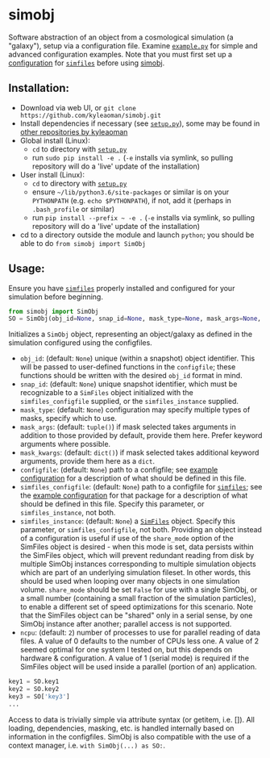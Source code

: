 # simobj
Software abstraction of an object from a cosmological simulation (a "galaxy"), setup via a configuration file. Examine [`example.py`](https://github.com/kyleaoman/simobj/blob/master/simobj/configs/example.py) for simple and advanced configuration examples. Note that you must first set up a [configuration]() for [`simfiles`](https://github.com/kyleaoman/simfiles) before using [simobj](https://github.com/kyleaoman/simobj).

## Installation:
 - Download via web UI, or `git clone https://github.com/kyleaoman/simobj.git`
 - Install dependencies if necessary (see [`setup.py`](https://github.com/kyleaoman/simobj/blob/master/setup.py)), some may be found in [other repositories by kyleaoman](https://github.com/kyleaoman?tab=repositories)
 - Global install (Linux): 
   - `cd` to directory with [`setup.py`](https://github.com/kyleaoman/simobj/blob/master/setup.py)
   - run `sudo pip install -e .` (`-e` installs via symlink, so pulling repository will do a 'live' update of the installation)
 - User install (Linux):
   - `cd` to directory with [`setup.py`](https://github.com/kyleaoman/simobj/blob/master/setup.py)
   - ensure `~/lib/python3.6/site-packages` or similar is on your `PYTHONPATH` (e.g. `echo $PYTHONPATH`), if not, add it (perhaps in `.bash_profile` or similar)
   - run `pip install --prefix ~ -e .` (`-e` installs via symlink, so pulling repository will do a 'live' update of the installation)
 - cd to a directory outside the module and launch `python`; you should be able to do `from simobj import SimObj`
 
 ## Usage:

Ensure you have [`simfiles`](https://github.com/kyleaoman/simfiles) properly installed and configured for your simulation before beginning.

```python
from simobj import SimObj
SO = SimObj(obj_id=None, snap_id=None, mask_type=None, mask_args=None, mask_kwargs=None, configfile=None, simfiles_configfile=None, simfiles_instance=None, ncpu=2)
```

Initializes a `SimObj` object, representing an object/galaxy as defined in the simulation configured using the configfiles.
 - `obj_id`: (default: `None`) unique (within a snapshot) object identifier. This will be passed to user-defined functions in the `configfile`; these functions should be written with the desired `obj_id` format in mind.
 - `snap_id`: (default: `None`) unique snapshot identifier, which must be recognizable to a `SimFiles` object initialized with the `simfiles_configfile` supplied, or the `simfiles_instance` supplied.
 - `mask_type`: (default: `None`) configuration may specify multiple types of masks, specify which to use.
 - `mask_args`: (default: `tuple()`) if mask selected takes arguments in addition to those provided by default, provide them here. Prefer keyword arguments where possible.
 - `mask_kwargs`: (default: `dict()`) if mask selected takes additional keyword arguments, provide them here as a `dict`.
 - `configfile`: (default: `None`) path to a configfile; see [example configuration](https://github.com/kyleaoman/simobj/blob/master/simobj/configs/example.py) for a description of what should be defined in this file.
 - `simfiles_configfile`: (default: `None`) path to a configfile for [`simfiles`](https://github.com/kyleaoman/simfiles); see the [example configuration](https://github.com/kyleaoman/simfiles/blob/master/simfiles/configs/example.py) for that package for a description of what should be defined in this file. Specify this parameter, or `simfiles_instance`, not both.
 - `simfiles_instance`: (default: `None`) a [`SimFiles`](https://github.com/kyleaoman/simfiles) object. Specify this parameter, or `simfiles_configfile`, not both. Providing an object instead of a configuration is useful if use of the `share_mode` option of the SimFiles object is desired - when this mode is set, data persists within the SimFiles object, which will prevent redundant reading from disk by multiple SimObj instances corresponding to multiple simulation objects which are part of an underlying simulation fileset. In other words, this should be used when looping over many objects in one simulation volume. `share_mode` should be set `False` for use with a single SimObj, or a small number (containing a small fraction of the simulation particles), to enable a different set of speed optimizations for this scenario. Note that the SimFiles object can be "shared" only in a serial sense, by one SimObj instance after another; parallel access is not supported.
 - `ncpu`: (default: `2`) number of processes to use for parallel reading of data files. A value of 0 defaults to the number of CPUs less one. A value of 2 seemed optimal for one system I tested on, but this depends on hardware & configuration. A value of 1 (serial mode) is required if the SimFiles object will be used inside a parallel (portion of an) application.
 
 ```python
 key1 = SO.key1
 key2 = SO.key2
 key3 = SO['key3']
 ...
 ```
Access to data is trivially simple via attribute syntax (or getitem, i.e. []). All loading, dependencies, masking, etc. is handled internally based on information in the configfiles. SimObj is also compatible with the use of a context manager, i.e. `with SimObj(...) as SO:`.
